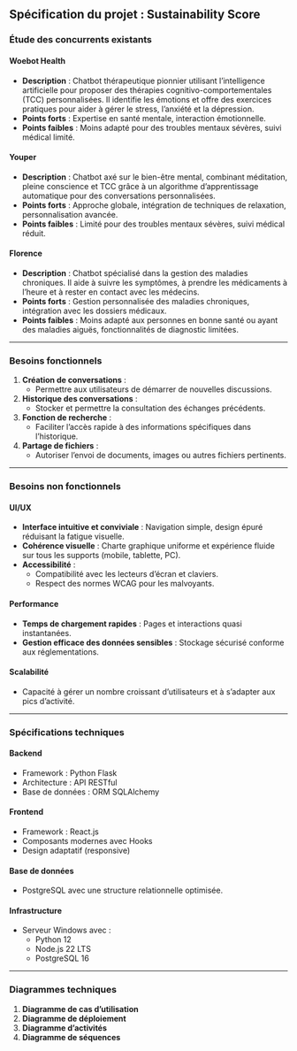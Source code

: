 
## **Spécification du projet : Sustainability Score**

### **Étude des concurrents existants**
#### **Woebot Health**  
- **Description** : Chatbot thérapeutique pionnier utilisant l’intelligence artificielle pour proposer des thérapies cognitivo-comportementales (TCC) personnalisées. Il identifie les émotions et offre des exercices pratiques pour aider à gérer le stress, l’anxiété et la dépression.  
- **Points forts** : Expertise en santé mentale, interaction émotionnelle.  
- **Points faibles** : Moins adapté pour des troubles mentaux sévères, suivi médical limité.

#### **Youper**  
- **Description** : Chatbot axé sur le bien-être mental, combinant méditation, pleine conscience et TCC grâce à un algorithme d’apprentissage automatique pour des conversations personnalisées.  
- **Points forts** : Approche globale, intégration de techniques de relaxation, personnalisation avancée.  
- **Points faibles** : Limité pour des troubles mentaux sévères, suivi médical réduit.

#### **Florence**  
- **Description** : Chatbot spécialisé dans la gestion des maladies chroniques. Il aide à suivre les symptômes, à prendre les médicaments à l’heure et à rester en contact avec les médecins.  
- **Points forts** : Gestion personnalisée des maladies chroniques, intégration avec les dossiers médicaux.  
- **Points faibles** : Moins adapté aux personnes en bonne santé ou ayant des maladies aiguës, fonctionnalités de diagnostic limitées.

---

### **Besoins fonctionnels**
1. **Création de conversations** :  
   - Permettre aux utilisateurs de démarrer de nouvelles discussions.  
2. **Historique des conversations** :  
   - Stocker et permettre la consultation des échanges précédents.  
3. **Fonction de recherche** :  
   - Faciliter l’accès rapide à des informations spécifiques dans l’historique.  
4. **Partage de fichiers** :  
   - Autoriser l’envoi de documents, images ou autres fichiers pertinents.

---

### **Besoins non fonctionnels**
#### **UI/UX**  
- **Interface intuitive et conviviale** : Navigation simple, design épuré réduisant la fatigue visuelle.  
- **Cohérence visuelle** : Charte graphique uniforme et expérience fluide sur tous les supports (mobile, tablette, PC).  
- **Accessibilité** :  
  - Compatibilité avec les lecteurs d’écran et claviers.  
  - Respect des normes WCAG pour les malvoyants.  

#### **Performance**  
- **Temps de chargement rapides** : Pages et interactions quasi instantanées.  
- **Gestion efficace des données sensibles** : Stockage sécurisé conforme aux réglementations.  

#### **Scalabilité**  
- Capacité à gérer un nombre croissant d’utilisateurs et à s’adapter aux pics d’activité.

---

### **Spécifications techniques**
#### **Backend**  
- Framework : Python Flask  
- Architecture : API RESTful  
- Base de données : ORM SQLAlchemy  

#### **Frontend**  
- Framework : React.js  
- Composants modernes avec Hooks  
- Design adaptatif (responsive)  

#### **Base de données**  
- PostgreSQL avec une structure relationnelle optimisée.  

#### **Infrastructure**  
- Serveur Windows avec :  
  - Python 12  
  - Node.js 22 LTS  
  - PostgreSQL 16  

---

### **Diagrammes techniques**  
1. **Diagramme de cas d’utilisation**  
2. **Diagramme de déploiement**  
3. **Diagramme d’activités**  
4. **Diagramme de séquences**

